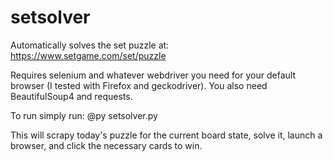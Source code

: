 # setsolver
Automatically solves the set puzzle at:
https://www.setgame.com/set/puzzle

Requires selenium and whatever webdriver you need for your default browser (I tested with Firefox and geckodriver).
You also need BeautifulSoup4 and requests.

To run simply run:
@py setsolver.py

This will scrapy today's puzzle for the current board state, solve it, launch a browser, and click the necessary cards to win.
